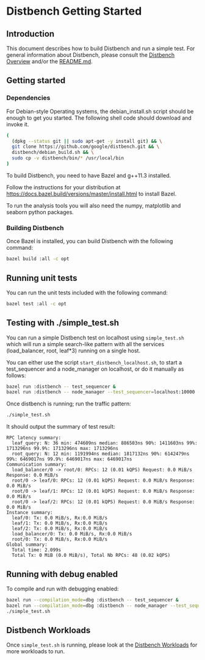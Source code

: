 # Distbench Getting Started

## Introduction

This document describes how to build Distbench and run a simple test.
For general information about Distbench, please consult the
[Distbench Overview](quick-overview.md) and/or the [README.md](../README.md).

## Getting started

### Dependencies

For Debian-style Operating systems, the debian_install.sh script should be enough
to get you started. The following shell code should download and invoke it.

```bash
(
  (dpkg --status git || sudo apt-get -y install git) && \
  git clone https://github.com/google/distbench.git && \
  distbench/debian_build.sh && \
  sudo cp -v distbench/bin/* /usr/local/bin
)
```

To build Distbench, you need to have Bazel and g++11.3 installed.

Follow the instructions for your distribution at
<https://docs.bazel.build/versions/master/install.html> to install Bazel.

To run the analysis tools you will also need the numpy, matplotlib and seaborn
python packages.

### Building Distbench

Once Bazel is installed, you can build Distbench with the following command:
```bash
bazel build :all -c opt
```

## Running unit tests

You can run the unit tests included with the following command:

```bash
bazel test :all -c opt
```

## Testing with ./simple\_test.sh

You can run a simple Distbench test on localhost using `simple_test.sh` which
will run a simple search-like pattern with all the services (load\_balancer,
root, leaf\*3) running on a single host.

You can either use the script `start_distbench_localhost.sh`,
to start a test\_sequencer and a node\_manager on localhost, or do it
manually as follows:
```bash
bazel run :distbench -- test_sequencer &
bazel run :distbench -- node_manager --test_sequencer=localhost:10000 --port=9999 &
```

Once distbench is running; run the traffic pattern:
```bash
./simple_test.sh
```

It should output the summary of test result:
```
RPC latency summary:
  leaf_query: N: 36 min: 474609ns median: 886503ns 90%: 1411603ns 99%: 1713296ns 99.9%: 1713296ns max: 1713296ns
  root_query: N: 12 min: 1191994ns median: 1817132ns 90%: 6142479ns 99%: 6469017ns 99.9%: 6469017ns max: 6469017ns
Communication summary:
  load_balancer/0 -> root/0: RPCs: 12 (0.01 kQPS) Request: 0.0 MiB/s Response: 0.0 MiB/s
  root/0 -> leaf/0: RPCs: 12 (0.01 kQPS) Request: 0.0 MiB/s Response: 0.0 MiB/s
  root/0 -> leaf/1: RPCs: 12 (0.01 kQPS) Request: 0.0 MiB/s Response: 0.0 MiB/s
  root/0 -> leaf/2: RPCs: 12 (0.01 kQPS) Request: 0.0 MiB/s Response: 0.0 MiB/s
Instance summary:
  leaf/0: Tx: 0.0 MiB/s, Rx:0.0 MiB/s
  leaf/1: Tx: 0.0 MiB/s, Rx:0.0 MiB/s
  leaf/2: Tx: 0.0 MiB/s, Rx:0.0 MiB/s
  load_balancer/0: Tx: 0.0 MiB/s, Rx:0.0 MiB/s
  root/0: Tx: 0.0 MiB/s, Rx:0.0 MiB/s
Global summary:
  Total time: 2.099s
  Total Tx: 0 MiB (0.0 MiB/s), Total Nb RPCs: 48 (0.02 kQPS)
```

## Running with debug enabled

To compile and run with debugging enabled:

```bash
bazel run --compilation_mode=dbg :distbench -- test_sequencer &
bazel run --compilation_mode=dbg :distbench -- node_manager --test_sequencer=localhost:10000 --port=9999 &
./simple_test.sh
```

## Distbench Workloads

Once `simple_test.sh` is running, please look at the
[Distbench Workloads](../workloads/README.md) for more workloads to run.
